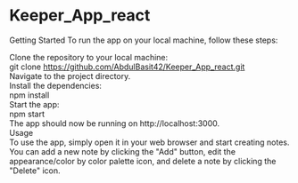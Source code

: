 # Keeper_App_react  
Getting Started
To run the app on your local machine, follow these steps:

Clone the repository to your local machine:  
git clone https://github.com/AbdulBasit42/Keeper_App_react.git  
Navigate to the project directory.  
Install the dependencies:  
npm install  
Start the app:  
npm start  
The app should now be running on http://localhost:3000.  
Usage  
To use the app, simply open it in your web browser and start creating notes. You can add a new note by clicking the "Add" button, edit the appearance/color by color palette icon, and delete a note by clicking the "Delete" icon.  
